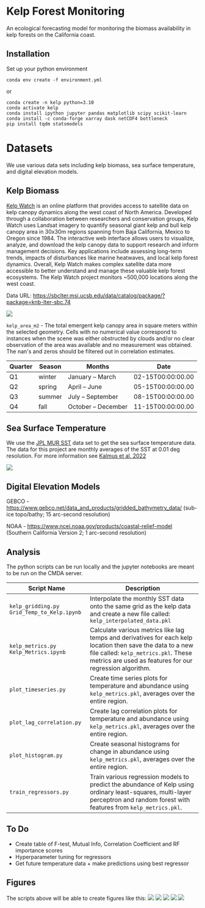 # Kelp Forest Monitoring

An ecological forecasting model for monitoring the biomass availability in kelp forests on the California coast. 

## Installation

Set up your python environment

`conda env create -f environment.yml`

or 

```
conda create -n kelp python=3.10
conda activate kelp
conda install ipython jupyter pandas matplotlib scipy scikit-learn
conda install -c conda-forge xarray dask netCDF4 bottleneck
pip install tqdm statsmodels
```

# Datasets

We use various data sets including kelp biomass, sea surface temperature, and digital elevation models.

## Kelp Biomass

[Kelp Watch](https://kelpwatch.org/) is an online platform that provides access to satellite data on kelp canopy dynamics along the west coast of North America. Developed through a collaboration between researchers and conservation groups, Kelp Watch uses Landsat imagery to quantify seasonal giant kelp and bull kelp canopy area in 30x30m regions spanning from Baja California, Mexico to Oregon since 1984. The interactive web interface allows users to visualize, analyze, and download the kelp canopy data to support research and inform management decisions. Key applications include assessing long-term trends, impacts of disturbances like marine heatwaves, and local kelp forest dynamics. Overall, Kelp Watch makes complex satellite data more accessible to better understand and manage these valuable kelp forest ecosystems. The Kelp Watch project monitors ~500,000 locations along the west coast.

Data URL: https://sbclter.msi.ucsb.edu/data/catalog/package/?package=knb-lter-sbc.74

![](Figures/kelp_west_coast.png)

`kelp_area_m2` - The total emergent kelp canopy area in square meters within the selected geometry. Cells with no numerical value correspond to instances when the scene was either obstructed by clouds and/or no clear observation of the area was available and no measurement was obtained. The nan's and zeros should be filtered out in correlation estimates.


| Quarter | Season        | Months                  | Date              |
| ------- | ------------- | ----------------------- | ----------------- |
| Q1      | winter        | January – March         | 02-15T00:00:00.00 |
| Q2      | spring        | April – June            | 05-15T00:00:00.00 |
| Q3      | summer        | July – September        | 08-15T00:00:00.00 |
| Q4      | fall          | October – December      | 11-15T00:00:00.00 |


## Sea Surface Temperature

We use the [JPL MUR SST](https://podaac.jpl.nasa.gov/dataset/MUR-JPL-L4-GLOB-v4.1) data set to get the sea surface temperature data. The data for this project are monthly averages of the SST at 0.01 deg resolution. For more information see [Kalmus et al. 2022](https://agupubs.onlinelibrary.wiley.com/doi/full/10.1029/2021EF002608)

![](Figures/temperature_map.png)


## Digital Elevation Models

GEBCO - https://www.gebco.net/data_and_products/gridded_bathymetry_data/ (sub-ice topo/bathy; 15 arc-second resolution)

NOAA - https://www.ncei.noaa.gov/products/coastal-relief-model (Southern California Version 2; 1 arc-second resolution)

## Analysis

The python scripts can be run locally and the jupyter notebooks are meant to be run on the CMDA server.

| Script Name | Description |
| ----------- | ----------- |
| `kelp_gridding.py`  `Grid_Temp_to_Kelp.ipynb` | Interpolate the monthly SST data onto the same grid as the kelp data and create a new file called: `kelp_interpolated_data.pkl` |
| `kelp_metrics.py`  `Kelp_Metrics.ipynb` | Calculate various metrics like lag temps and derivatives for each kelp location then save the data to a new file called: `kelp_metrics.pkl`. These metrics are used as features for our regression algorithm. |
| `plot_timeseries.py` | Create time series plots for temperature and abundance using `kelp_metrics.pkl`, averages over the entire region. |
| `plot_lag_correlation.py` | Create lag correlation plots for temperature and abundance using `kelp_metrics.pkl`, averages over the entire region. |
| `plot_histogram.py`  | Create seasonal histograms for change in abundance using `kelp_metrics.pkl`, averages over the entire region. |
| `train_regressors.py` | Train various regression models to predict the abundance of Kelp using ordinary least-squares, multi-layer perceptron and random forest with features from `kelp_metrics.pkl`. |

## To Do
- Create table of F-test, Mutual Info, Correlation Coefficient and RF importance scores
- Hyperparameter tuning for regressors
- Get future temperature data + make predictions using best regressor

## Figures

The scripts above will be able to create figures like this:
![](Data/kelp_metrics_31_36_sst_timeseries.png)
![](Data/kelp_metrics_31_36_kelp_timeseries.png)
![](Data/kelp_metrics_31_36_lag_correlation.png)
![](Data/kelp_metrics_31_36_histogram.png)
![](Data/kelp_metrics_31_36_regressors.png)